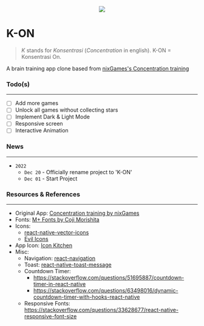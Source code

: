 <p align="center"><img src="https://cdn.statically.io/gh/Indra2108/cdn/main/play_store_feature_graphic.png" /></p>

# K-ON
> *K* stands for *Konsentrasi* (*Concentration* in english). K-ON = Konsentrasi On.

A brain training app clone based from [nixGames's Concentration training](https://play.google.com/store/apps/details?id=com.nixgames.concentration&hl=en&gl=US)

### Todo(s)
---
- [ ] Add more games
- [ ] Unlock all games without collecting stars
- [ ] Implement Dark & Light Mode
- [ ] Responsive screen
- [ ] Interactive Animation

### News
---
- `2022`
  - `Dec 20` - Officially rename project to 'K-ON'
  - `Dec 01` - Start Project

### Resources & References
---
- Original App: [Concentration training by nixGames](https://play.google.com/store/apps/details?id=com.nixgames.concentration&hl=en&gl=US)
- Fonts: [M+ Fonts by Coji Morishita](https://mplusfonts.github.io/)
- Icons: 
  - [react-native-vector-icons](https://github.com/oblador/react-native-vector-icons)
  - [Evil Icons](https://evil-icons.io/)
- App Icon: [Icon Kitchen](https://icon.kitchen/)
- Misc: 
  - Navigation: [react-navigation](https://reactnavigation.org/)
  - Toast: [react-native-toast-message](https://github.com/calintamas/react-native-toast-message)
  - Countdown Timer: 
    - https://stackoverflow.com/questions/51695887/countdown-timer-in-react-native
    - https://stackoverflow.com/questions/63498016/dynamic-countdown-timer-with-hooks-react-native
  - Responsive Fonts: https://stackoverflow.com/questions/33628677/react-native-responsive-font-size